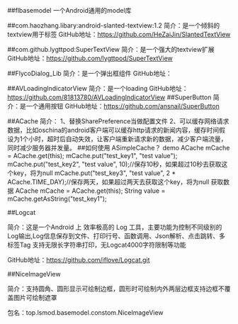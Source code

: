 ##flbasemodel
一个Android通用的model库

##com.haozhang.libary:android-slanted-textview:1.2
简介：是一个倾斜的textview用于标签
GitHub地址：https://github.com/HeZaiJin/SlantedTextView

##com.github.lygttpod:SuperTextView
简介：是一个强大的textview扩展
GitHub地址：https://github.com/lygttpod/SuperTextView

##FlycoDialog_Lib
简介：是一个弹出框组件
GitHub地址：

##AVLoadingIndicatorView
简介：是一个loading
GitHub地址：https://github.com/81813780/AVLoadingIndicatorView
##SuperButton
简介：是一个通用按钮
GitHub地址：https://github.com/ansnail/SuperButton

##ACache
简介：
1、替换SharePreference当做配置文件
2、可以缓存网络请求数据，比如oschina的android客户端可以缓存http请求的新闻内容，缓存时间假设为1个小时，超时后自动失效，让客户端重新请求新的数据，减少客户端流量，同时减少服务器并发量。
##如何使用 ASimpleCache？ demo
ACache mCache = ACache.get(this);
mCache.put("test_key1", "test value");
mCache.put("test_key2", "test value", 10);//保存10秒，如果超过10秒去获取这个key，将为null
mCache.put("test_key3", "test value", 2 * ACache.TIME_DAY);//保存两天，如果超过两天去获取这个key，将为null
获取数据
ACache mCache = ACache.get(this);
String value = mCache.getAsString("test_key1");

##Logcat

简介：这是一个Android 上 效率极高的 Log 工具，主要功能为控制不同级别的Log输出,Log信息保存到文件、打印行号、函数调用、Json解析、点击跳转、多标签Tag 支持无限长字符串打印，无Logcat4000字符限制等功能

GitHub地址：https://github.com/iflove/Logcat.git

##NiceImageView

简介：支持圆角、圆形显示可绘制边框，圆形时可绘制内外两层边框支持边框不覆盖图片可绘制遮罩

包名：top.lsmod.basemodel.constom.NiceImageView


